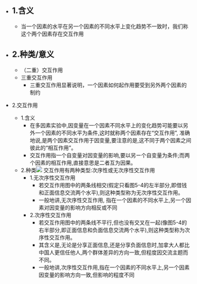 - ## 1.含义
	- 当一个因素的水平在另一个因素的不同水平上变化趋势不一致时，我们称这个两个因素存在交互作用
- ## 2.种类/意义
	- （二重）交互作用
	- 三重交互作用
		- 三重交互作用显著说明，一个因素如何起作用要受到另外两个因素的制约



- 2.交互作用
	- 1.含义
		- 在多因素实验中,因变量在一个因素不同水平上的变化趋势可能要以另外一个因素的不同水平为条件,这时就称两个因素存在“交互作用”, 准确地说,是两个因素交互作用于因变量,要注意的是,这不同于两个因素之间彼此的“相互作用”。
		- 交互作用指一个自变量对因变量的影响,要以另ー个自变量为条件;而两个因素的相互作用,直接意思是二者互为因果。
	- 2.种类![](https://api2.mubu.com/v3/document_image/7935740a-da53-4034-876b-551988049553-3785873.jpg)
		交互作用有两种类型:次序性或无次序性交互作用
		- 1.无次序性交互作用
			- 若交互作用图中的两条线相交(假定只看图5-4的左半部分,即借钱和正面信息交流两个水平),则这种类型称为无次序性交互作用。
			- 一般地讲,无次序性交互作用, 指在一个因素的不同水平上,另一个因素对因变量的影响方向相反或不同
		- 2.次序性交互作用
			- 若交互作用图中的两条线不平行,但也没有交叉在一起(像图5-4的右半部分,即正面信息和负面信息交流两个水平),则这种类型称为次序性交互作用。
			- 其含义是,无论是分享正面信息,还是分享负面信息时,加拿大人都比中国人更信任他人,两个群体差异的方向一致,但程度因交流主题而不同。
			- 一般地讲,次序性交互作用,指在一个因素的不同水平上,另一个因素因变量的影响方向一致,但影响的程度不同